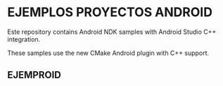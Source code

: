 # EJEMPLOS PROYECTOS ANDROID
Este repository contains Android NDK samples with Android Studio C++ integration.

These samples use the new CMake Android plugin with C++ support.
## EJEMPROID
